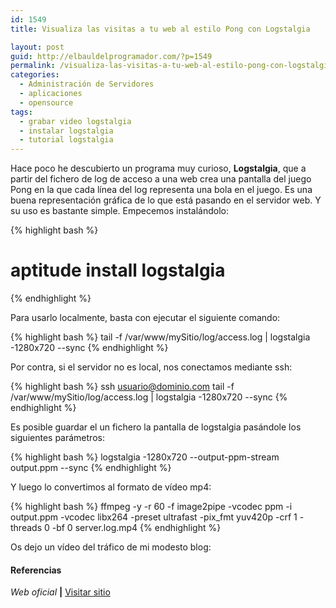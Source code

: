 ```yaml
---
id: 1549
title: Visualiza las visitas a tu web al estilo Pong con Logstalgia

layout: post
guid: http://elbauldelprogramador.com/?p=1549
permalink: /visualiza-las-visitas-a-tu-web-al-estilo-pong-con-logstalgia/
categories:
  - Administración de Servidores
  - aplicaciones
  - opensource
tags:
  - grabar video logstalgia
  - instalar logstalgia
  - tutorial logstalgia
---
```

Hace poco he descubierto un programa muy curioso, **Logstalgia**, que a partir del fichero de log de acceso a una web crea una pantalla del juego Pong en la que cada línea del log representa una bola en el juego. Es una buena representación gráfica de lo que está pasando en el servidor web. Y su uso es bastante simple. Empecemos instalándolo:

{% highlight bash %}
# aptitude install logstalgia
{% endhighlight %}

Para usarlo localmente, basta con ejecutar el siguiente comando:  

{% highlight bash %}
tail -f /var/www/mySitio/log/access.log | logstalgia -1280x720 --sync
{% endhighlight %}

Por contra, si el servidor no es local, nos conectamos mediante ssh:

{% highlight bash %}
ssh usuario@dominio.com tail -f /var/www/mySitio/log/access.log | logstalgia -1280x720 --sync
{% endhighlight %}

Es posible guardar el un fichero la pantalla de logstalgia pasándole los siguientes parámetros:

{% highlight bash %}
logstalgia -1280x720 --output-ppm-stream output.ppm --sync
{% endhighlight %}

Y luego lo convertimos al formato de vídeo mp4:

{% highlight bash %}
ffmpeg -y -r 60 -f image2pipe -vcodec ppm -i output.ppm -vcodec libx264 -preset ultrafast -pix_fmt yuv420p -crf 1 -threads 0 -bf 0 server.log.mp4
{% endhighlight %}

Os dejo un vídeo del tráfico de mi modesto blog:

<span class='embed-youtube' style='text-align:center; display: block;'></span>

#### Referencias

*Web oficial* **|** <a href="https://code.google.com/p/logstalgia/" target="_blank">Visitar sitio</a>
